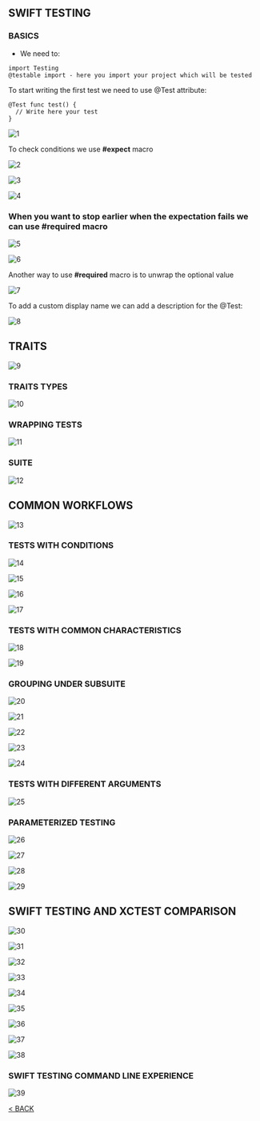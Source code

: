 ## SWIFT TESTING

### BASICS

- We need to:

```
import Testing
@testable import - here you import your project which will be tested
```

To start writing the first test we need to use @Test attribute:

```
@Test func test() {
  // Write here your test
}
```
![1](https://github.com/ceboolion/SwiftSyllabus/blob/main/SwiftTesting/Images/1.png)

To check conditions we use **#expect** macro

![2](https://github.com/ceboolion/SwiftSyllabus/blob/main/SwiftTesting/Images/2.png)

![3](https://github.com/ceboolion/SwiftSyllabus/blob/main/SwiftTesting/Images/3.png)

![4](https://github.com/ceboolion/SwiftSyllabus/blob/main/SwiftTesting/Images/4.png)

### When you want to stop earlier when the expectation fails we can use **#required** macro

![5](https://github.com/ceboolion/SwiftSyllabus/blob/main/SwiftTesting/Images/5.png)

![6](https://github.com/ceboolion/SwiftSyllabus/blob/main/SwiftTesting/Images/6.png)

Another way to use **#required** macro is to unwrap the optional value

![7](https://github.com/ceboolion/SwiftSyllabus/blob/main/SwiftTesting/Images/7.png)

To add a custom display name we can add a description for the @Test: 

![8](https://github.com/ceboolion/SwiftSyllabus/blob/main/SwiftTesting/Images/8.png)

## TRAITS

![9](https://github.com/ceboolion/SwiftSyllabus/blob/main/SwiftTesting/Images/9.png)

### TRAITS TYPES

![10](https://github.com/ceboolion/SwiftSyllabus/blob/main/SwiftTesting/Images/10.png)

### WRAPPING TESTS

![11](https://github.com/ceboolion/SwiftSyllabus/blob/main/SwiftTesting/Images/11.png)

### SUITE

![12](https://github.com/ceboolion/SwiftSyllabus/blob/main/SwiftTesting/Images/12.png)

## COMMON WORKFLOWS

![13](https://github.com/ceboolion/SwiftSyllabus/blob/main/SwiftTesting/Images/13.png)

### TESTS WITH CONDITIONS

![14](https://github.com/ceboolion/SwiftSyllabus/blob/main/SwiftTesting/Images/14.png)

![15](https://github.com/ceboolion/SwiftSyllabus/blob/main/SwiftTesting/Images/15.png)

![16](https://github.com/ceboolion/SwiftSyllabus/blob/main/SwiftTesting/Images/16.png)

![17](https://github.com/ceboolion/SwiftSyllabus/blob/main/SwiftTesting/Images/17.png)

### TESTS WITH COMMON CHARACTERISTICS

![18](https://github.com/ceboolion/SwiftSyllabus/blob/main/SwiftTesting/Images/18.png)

![19](https://github.com/ceboolion/SwiftSyllabus/blob/main/SwiftTesting/Images/19.png)

### GROUPING UNDER SUBSUITE

![20](https://github.com/ceboolion/SwiftSyllabus/blob/main/SwiftTesting/Images/20.png)

![21](https://github.com/ceboolion/SwiftSyllabus/blob/main/SwiftTesting/Images/21.png)

![22](https://github.com/ceboolion/SwiftSyllabus/blob/main/SwiftTesting/Images/22.png)

![23](https://github.com/ceboolion/SwiftSyllabus/blob/main/SwiftTesting/Images/23.png)

![24](https://github.com/ceboolion/SwiftSyllabus/blob/main/SwiftTesting/Images/24.png)

### TESTS WITH DIFFERENT ARGUMENTS

![25](https://github.com/ceboolion/SwiftSyllabus/blob/main/SwiftTesting/Images/25.png)

### PARAMETERIZED TESTING

![26](https://github.com/ceboolion/SwiftSyllabus/blob/main/SwiftTesting/Images/26.png)

![27](https://github.com/ceboolion/SwiftSyllabus/blob/main/SwiftTesting/Images/27.png)

![28](https://github.com/ceboolion/SwiftSyllabus/blob/main/SwiftTesting/Images/28.png)

![29](https://github.com/ceboolion/SwiftSyllabus/blob/main/SwiftTesting/Images/29.png)

## SWIFT TESTING AND XCTEST COMPARISON

![30](https://github.com/ceboolion/SwiftSyllabus/blob/main/SwiftTesting/Images/30.png)

![31](https://github.com/ceboolion/SwiftSyllabus/blob/main/SwiftTesting/Images/31.png)

![32](https://github.com/ceboolion/SwiftSyllabus/blob/main/SwiftTesting/Images/32.png)

![33](https://github.com/ceboolion/SwiftSyllabus/blob/main/SwiftTesting/Images/33.png)

![34](https://github.com/ceboolion/SwiftSyllabus/blob/main/SwiftTesting/Images/34.png)

![35](https://github.com/ceboolion/SwiftSyllabus/blob/main/SwiftTesting/Images/35.png)

![36](https://github.com/ceboolion/SwiftSyllabus/blob/main/SwiftTesting/Images/36.png)

![37](https://github.com/ceboolion/SwiftSyllabus/blob/main/SwiftTesting/Images/37.png)

![38](https://github.com/ceboolion/SwiftSyllabus/blob/main/SwiftTesting/Images/38.png)

### SWIFT TESTING COMMAND LINE EXPERIENCE

![39](https://github.com/ceboolion/SwiftSyllabus/blob/main/SwiftTesting/Images/39.png)

[< BACK](https://github.com/ceboolion/SwiftTesting)

